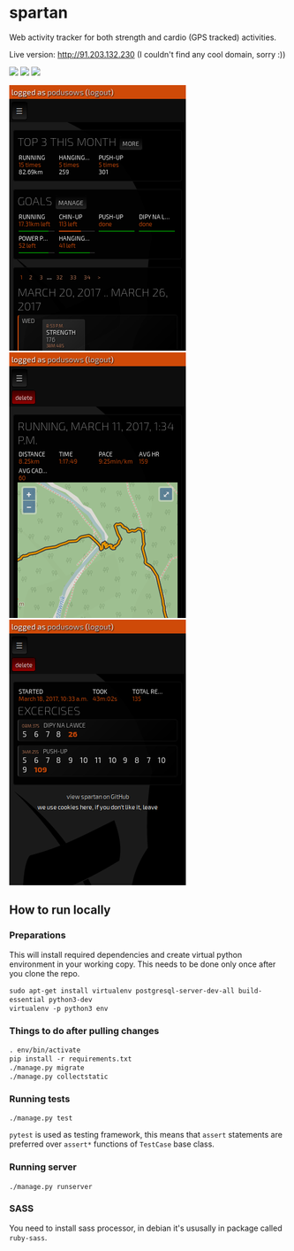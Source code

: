 # spartan
Web activity tracker for both strength and cardio (GPS tracked) activities.

Live version: http://91.203.132.230 (I couldn't find any cool domain, sorry :))

<a href="https://travis-ci.org/podusowski/spartan"><img src="https://travis-ci.org/podusowski/spartan.svg?branch=master" /></a>
<a href='https://coveralls.io/github/podusowski/spartan?branch=master'><img src='https://coveralls.io/repos/github/podusowski/spartan/badge.svg?branch=master' /></a>
<a href="https://codeclimate.com/github/podusowski/spartan"><img src="https://codeclimate.com/github/podusowski/spartan/badges/gpa.svg" /></a>

<img src="screenshots/dashboard.png?raw=true" />
<img src="screenshots/gps_workout.png?raw=true" />
<img src="screenshots/strength_workout.png?raw=true" />

## How to run locally

### Preparations
This will install required dependencies and create virtual python environment in your working copy. This needs to be done only once after you clone the repo.
```
sudo apt-get install virtualenv postgresql-server-dev-all build-essential python3-dev
virtualenv -p python3 env
```

### Things to do after pulling changes
```
. env/bin/activate
pip install -r requirements.txt
./manage.py migrate
./manage.py collectstatic
```

### Running tests
```
./manage.py test
```

`pytest` is used as testing framework, this means that `assert` statements are preferred over `assert*` functions of `TestCase` base class.

### Running server
```
./manage.py runserver
```

### SASS

You need to install sass processor, in debian it's ususally in package called `ruby-sass`.
